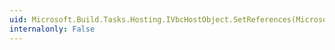 ```yaml
---
uid: Microsoft.Build.Tasks.Hosting.IVbcHostObject.SetReferences(Microsoft.Build.Framework.ITaskItem[])
internalonly: False
---
```

